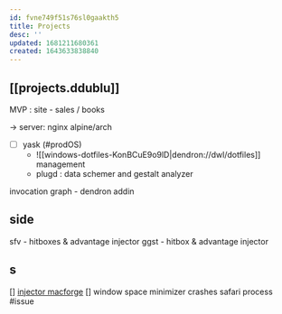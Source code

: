 ```yaml
---
id: fvne749f51s76sl0gaakth5
title: Projects
desc: ''
updated: 1681211680361
created: 1643633838840
---
```


## [[projects.ddublu]]

MVP : site - sales / books

-> server: nginx alpine/arch

- [ ] yask (#prodOS)
  - ![[windows-dotfiles-KonBCuE9o9lD|dendron://dwl/dotfiles]] management
  - plugd : data schemer and gestalt analyzer

invocation graph - dendron addin

## side
sfv - hitboxes & advantage injector
ggst - hitbox & advantage injector

## s
[] [injector macforge](https://github.com/jslegendre/AfloatX/tree/3d07d28d7b5ba46001a7409b0208cc7175ccdb6d)
[] window space minimizer crashes safari process #issue
